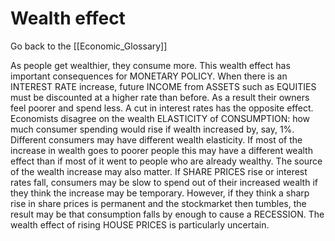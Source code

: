 # Wealth effect

Go back to the [[Economic_Glossary]]


As people get wealthier, they consume more. This wealth effect has important consequences for MONETARY POLICY. When there is an INTEREST RATE increase, future INCOME from ASSETS such as EQUITIES must be discounted at a higher rate than before. As a result their owners feel poorer and spend less. A cut in interest rates has the opposite effect. Economists disagree on the wealth ELASTICITY of CONSUMPTION: how much consumer spending would rise if wealth increased by, say, 1%. Different consumers may have different wealth elasticity. If most of the increase in wealth goes to poorer people this may have a different wealth effect than if most of it went to people who are already wealthy. The source of the wealth increase may also matter. If SHARE PRICES rise or interest rates fall, consumers may be slow to spend out of their increased wealth if they think the increase may be temporary. However, if they think a sharp rise in share prices is permanent and the stockmarket then tumbles, the result may be that consumption falls by enough to cause a RECESSION. The wealth effect of rising HOUSE PRICES is particularly uncertain.


